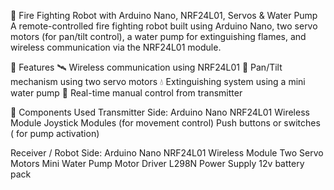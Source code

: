 🚒 Fire Fighting Robot with Arduino Nano, NRF24L01, Servos & Water Pump
A remote-controlled fire fighting robot built using Arduino Nano, two servo motors (for pan/tilt control), a water pump for extinguishing flames, and wireless communication via the NRF24L01 module.

🧰 Features
🛰️ Wireless communication using NRF24L01
🔄 Pan/Tilt mechanism using two servo motors
💧 Extinguishing system using a mini water pump
📶 Real-time manual control from transmitter

🧩 Components Used
Transmitter Side:
Arduino Nano
NRF24L01 Wireless Module
Joystick Modules (for movement control)
Push buttons or switches ( for pump activation)

Receiver / Robot Side:
Arduino Nano
NRF24L01 Wireless Module
Two Servo Motors 
Mini Water Pump
Motor Driver L298N
Power Supply 12v battery pack
